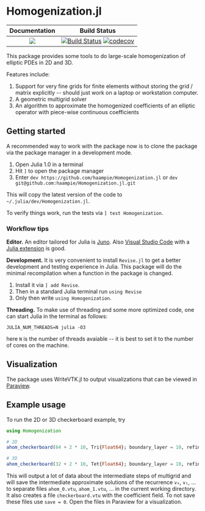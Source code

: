 # Homogenization.jl

| **Documentation**           | **Build Status**                                                                     |
|:---------------------------:|:------------------------------------------------------------------------------------:|
| [![](docs-badge)](docs-url) | [![Build Status](travis-badge)](travis-url) [![codecov](codecov-badge)](codecov-url) |

This package provides some tools to do large-scale homogenization of elliptic PDEs in 2D and
3D.

Features include:
1. Support for very fine grids for finite elements without storing the grid / matrix 
   explicitly -- should just work on a laptop or workstation computer.
2. A geometric multigrid solver
3. An algorithm to approximate the homogenized coefficients of an elliptic operator with 
   piece-wise continuous coefficients

## Getting started

A recommended way to work with the package now is to clone the package via the package 
manager in a development mode.

1. Open Julia 1.0 in a terminal
2. Hit `]` to open the package manager
3. Enter `dev https://github.com/haampie/Homogenization.jl` or `dev git@github.com:haampie/Homogenization.jl.git`

This will copy the latest version of the code to `~/.julia/dev/Homogenization.jl`.

To verify things work, run the tests via `] test Homogenization`.

### Workflow tips

**Editor.** An editor tailored for Julia is [Juno](http://junolab.org/). Also 
[Visual Studio Code](https://code.visualstudio.com/) with a [Julia extension](https://marketplace.visualstudio.com/items?itemName=julialang.language-julia) is good.

**Development.** It is very convenient to install `Revise.jl` to get a better development 
and testing experience in Julia. This package will do the minimal recompilation when a 
function in the package is changed. 

1. Install it via `] add Revise`.
2. Then in a standard Julia terminal run `using Revise`
3. Only then write `using Homogenization`.

**Threading.** To make use of threading and some more optimized code, one can start Julia
in the terminal as follows:

```
JULIA_NUM_THREADS=N julia -O3
```

here `N` is the number of threads avaiable -- it is best to set it to the number of cores
on the machine.

## Visualization

The package uses WriteVTK.jl to output visualizations that can be viewed in [Paraview](https://www.paraview.org/).

## Example usage

To run the 2D or 3D checkerboard example, try

```julia
using Homogenization

# 2D
ahom_checkerboard(64 + 2 * 10, Tri{Float64}; boundary_layer = 10, refinements = 3, tol = 1e-4, k_max = 3, smoothing_steps = 2, save = 1)

# 3D
ahom_checkerboard(32 + 2 * 10, Tet{Float64}; boundary_layer = 10, refinements = 2, tol = 1e-4, k_max = 3, smoothing_steps = 2, save = 1)
```

This will output a lot of data about the intermediate steps of multigrid and will save the
intermediate approximate solutions of the recurrence `v₀`, `v₁`, ... to separate
files `ahom_0.vtu`, `ahom_1.vtu`, ... in the current working directory. It also creates a 
file `checkerboard.vtu` with the coefficient field. To not save these files use `save = 0`. 
Open the files in Paraview for a visualization.

[travis-badge]: https://travis-ci.org/haampie/Homogenization.jl.svg?branch=master
[travis-url]: https://travis-ci.org/haampie/Homogenization.jl
[docs-badge]: https://img.shields.io/badge/docs-dev-blue.svg
[docs-url]: https://haampie.github.io/Homogenization.jl/dev
[codecov-badge]: https://codecov.io/gh/haampie/Homogenization.jl/branch/master/graph/badge.svg
[codecov-url]: https://codecov.io/gh/haampie/Homogenization.jl
